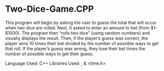 # Two-Dice-Game.CPP

This program will begin by asking the user to guess the total that will occur when two dice are rolled. Next, It asked to enter an amount to bet (from $1- $1000). The program then “rolls two dice” (using random numbers) and visually displays the result. Then, if the player’s guess was correct, the player wins 10 times their bet divided by the number of possible ways to get that roll. If the player’s guess was wrong, they lose their bet times the number of possible ways to get their guess.

Language Used: C++
Libraries Used: <iostream>, <cstdlib> & <time.h>
  
  
